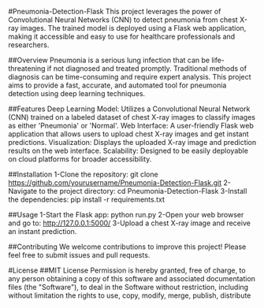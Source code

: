 #Pneumonia-Detection-Flask
This project leverages the power of Convolutional Neural Networks (CNN) to detect pneumonia from chest X-ray images. The trained model is deployed using a Flask web application, making it accessible and easy to use for healthcare professionals and researchers.

##Overview
Pneumonia is a serious lung infection that can be life-threatening if not diagnosed and treated promptly. Traditional methods of diagnosis can be time-consuming and require expert analysis. This project aims to provide a fast, accurate, and automated tool for pneumonia detection using deep learning techniques.

##Features
Deep Learning Model: Utilizes a Convolutional Neural Network (CNN) trained on a labeled dataset of chest X-ray images to classify images as either 'Pneumonia' or 'Normal'.
Web Interface: A user-friendly Flask web application that allows users to upload chest X-ray images and get instant predictions.
Visualization: Displays the uploaded X-ray image and prediction results on the web interface.
Scalability: Designed to be easily deployable on cloud platforms for broader accessibility.

##Installation
1-Clone the repository:
git clone https://github.com/yourusername/Pneumonia-Detection-Flask.git
2-Navigate to the project directory:
cd Pneumonia-Detection-Flask
3-Install the dependencies:
pip install -r requirements.txt

##Usage
1-Start the Flask app:
python run.py
2-Open your web browser and go to:
http://127.0.0.1:5000/
3-Upload a chest X-ray image and receive an instant prediction.

##Contributing
We welcome contributions to improve this project! Please feel free to submit issues and pull requests.

#License
##MIT License
Permission is hereby granted, free of charge, to any person obtaining a copy
of this software and associated documentation files (the "Software"), to deal
in the Software without restriction, including without limitation the rights
to use, copy, modify, merge, publish, distribute



 
